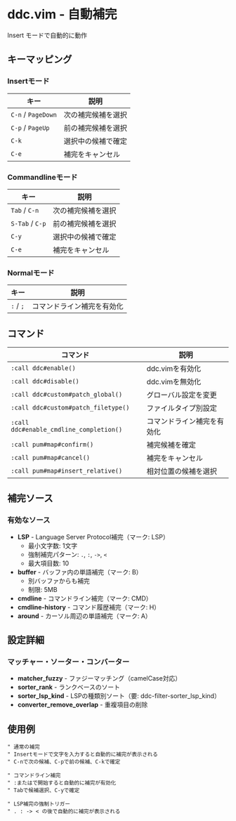 # ddc.vim - 自動補完

Insert モードで自動的に動作

## キーマッピング

### Insertモード
| キー | 説明 |
|------|------|
| `C-n` / `PageDown` | 次の補完候補を選択 |
| `C-p` / `PageUp` | 前の補完候補を選択 |
| `C-k` | 選択中の候補で確定 |
| `C-e` | 補完をキャンセル |

### Commandlineモード
| キー | 説明 |
|------|------|
| `Tab` / `C-n` | 次の補完候補を選択 |
| `S-Tab` / `C-p` | 前の補完候補を選択 |
| `C-y` | 選択中の候補で確定 |
| `C-e` | 補完をキャンセル |

### Normalモード
| キー | 説明 |
|------|------|
| `:` / `;` | コマンドライン補完を有効化 |

## コマンド

| コマンド | 説明 |
|----------|------|
| `:call ddc#enable()` | ddc.vimを有効化 |
| `:call ddc#disable()` | ddc.vimを無効化 |
| `:call ddc#custom#patch_global()` | グローバル設定を変更 |
| `:call ddc#custom#patch_filetype()` | ファイルタイプ別設定 |
| `:call ddc#enable_cmdline_completion()` | コマンドライン補完を有効化 |
| `:call pum#map#confirm()` | 補完候補を確定 |
| `:call pum#map#cancel()` | 補完をキャンセル |
| `:call pum#map#insert_relative()` | 相対位置の候補を選択 |

## 補完ソース

### 有効なソース
- **LSP** - Language Server Protocol補完（マーク: LSP）
  - 最小文字数: 1文字
  - 強制補完パターン: `.`, `:`, `->`, `<`
  - 最大項目数: 10
- **buffer** - バッファ内の単語補完（マーク: B）
  - 別バッファからも補完
  - 制限: 5MB
- **cmdline** - コマンドライン補完（マーク: CMD）
- **cmdline-history** - コマンド履歴補完（マーク: H）
- **around** - カーソル周辺の単語補完（マーク: A）

## 設定詳細

### マッチャー・ソーター・コンバーター
- **matcher_fuzzy** - ファジーマッチング（camelCase対応）
- **sorter_rank** - ランクベースのソート
- **sorter_lsp_kind** - LSPの種類別ソート（要: ddc-filter-sorter_lsp_kind）
- **converter_remove_overlap** - 重複項目の削除

## 使用例

```vim
" 通常の補完
" Insertモードで文字を入力すると自動的に補完が表示される
" C-nで次の候補、C-pで前の候補、C-kで確定

" コマンドライン補完
" :またはで開始すると自動的に補完が有効化
" Tabで候補選択、C-yで確定

" LSP補完の強制トリガー
" . : -> < の後で自動的に補完が表示される
```

